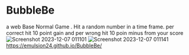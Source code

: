 # BubbleBe 
a web Base Normal Game .
Hit a random number in a time frame.
per correct hit 10 point gain and per wrong hit 10 poin minus from your score
![Screenshot 2023-12-07 011101](https://github.com/Emulsion24/BubbleBe/assets/91772809/788b22c3-fbe0-44de-91af-6296e9a573d2)
![Screenshot 2023-12-07 011141](https://github.com/Emulsion24/BubbleBe/assets/91772809/7a5cd3cf-fd5d-4e5b-8bd0-599392f1b00c)
https://emulsion24.github.io/BubbleBe/
